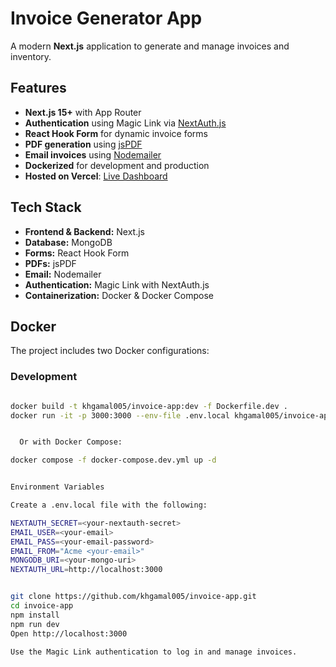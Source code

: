 # Invoice Generator App

A modern **Next.js** application to generate and manage invoices and inventory.

## Features

- **Next.js 15+** with App Router  
- **Authentication** using Magic Link via [NextAuth.js](https://next-auth.js.org/)  
- **React Hook Form** for dynamic invoice forms  
- **PDF generation** using [jsPDF](https://github.com/parallax/jsPDF)  
- **Email invoices** using [Nodemailer](https://nodemailer.com/)  
- **Dockerized** for development and production  
- **Hosted on Vercel**: [Live Dashboard](https://generate-invoice-5wof.vercel.app/dashboard)  



## Tech Stack

- **Frontend & Backend:** Next.js  
- **Database:** MongoDB  
- **Forms:** React Hook Form  
- **PDFs:** jsPDF  
- **Email:** Nodemailer  
- **Authentication:** Magic Link with NextAuth.js  
- **Containerization:** Docker & Docker Compose  

## Docker

The project includes two Docker configurations:

### Development

```bash

docker build -t khgamal005/invoice-app:dev -f Dockerfile.dev .
docker run -it -p 3000:3000 --env-file .env.local khgamal005/invoice-app:dev


  Or with Docker Compose:

docker compose -f docker-compose.dev.yml up -d


Environment Variables

Create a .env.local file with the following:

NEXTAUTH_SECRET=<your-nextauth-secret>
EMAIL_USER=<your-email>
EMAIL_PASS=<your-email-password>
EMAIL_FROM="Acme <your-email>"
MONGODB_URI=<your-mongo-uri>
NEXTAUTH_URL=http://localhost:3000


git clone https://github.com/khgamal005/invoice-app.git
cd invoice-app
npm install
npm run dev
Open http://localhost:3000

Use the Magic Link authentication to log in and manage invoices.